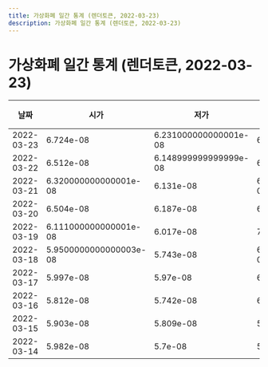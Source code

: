 ```yaml
---
title: 가상화폐 일간 통계 (렌더토큰, 2022-03-23)
description: 가상화폐 일간 통계 (렌더토큰, 2022-03-23)
---
```


가상화폐 일간 통계 (렌더토큰, 2022-03-23)
===

|날짜|시가|저가|고가|종가|비고|
|--|--|--|--|--|--|
|2022-03-23|6.724e-08|6.231000000000001e-08|6.724e-08|6.537000000000001e-08|    |
|2022-03-22|6.512e-08|6.148999999999999e-08|6.755e-08|6.724e-08|    |
|2022-03-21|6.320000000000001e-08|6.131e-08|6.559999999999999e-08|6.559999999999999e-08|    |
|2022-03-20|6.504e-08|6.187e-08|6.849e-08|6.319e-08|    |
|2022-03-19|6.111000000000001e-08|6.017e-08|7.466e-08|6.345e-08|    |
|2022-03-18|5.9500000000000003e-08|5.743e-08|6.111000000000001e-08|6.111000000000001e-08|    |
|2022-03-17|5.997e-08|5.97e-08|6.139e-08|5.97e-08|    |
|2022-03-16|5.812e-08|5.742e-08|6.094e-08|5.997e-08|    |
|2022-03-15|5.903e-08|5.809e-08|5.985e-08|5.985e-08|    |
|2022-03-14|5.982e-08|5.7e-08|5.985e-08|5.904e-08|    |
